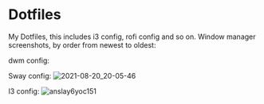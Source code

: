 # Dotfiles
My Dotfiles, this includes i3 config, rofi config and so on. Window manager screenshots, by order from newest to oldest:

dwm config:



Sway config:
![2021-08-20_20-05-46](https://user-images.githubusercontent.com/53487681/130269050-5d5871b0-d3ec-48e7-a8cf-4de8a33f0af8.jpeg)

I3 config: 
![anslay6yoc151](https://user-images.githubusercontent.com/53487681/130269218-e7a8565b-c528-4a45-a199-241558cd51d2.png)
